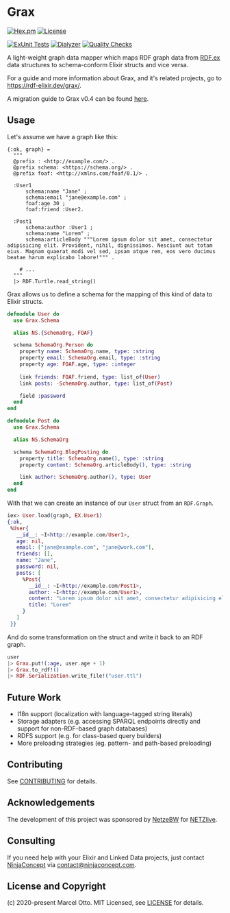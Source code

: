 # Grax

[![Hex.pm](https://img.shields.io/hexpm/v/grax.svg?style=flat-square)](https://hex.pm/packages/grax)
[![License](https://img.shields.io/hexpm/l/grax.svg)](https://github.com/rdf-elixir/grax/blob/master/LICENSE.md)

[![ExUnit Tests](https://github.com/rdf-elixir/grax/actions/workflows/elixir-build-and-test.yml/badge.svg)](https://github.com/rdf-elixir/grax/actions/workflows/elixir-build-and-test.yml)
[![Dialyzer](https://github.com/rdf-elixir/grax/actions/workflows/elixir-dialyzer.yml/badge.svg)](https://github.com/rdf-elixir/grax/actions/workflows/elixir-dialyzer.yml)
[![Quality Checks](https://github.com/rdf-elixir/grax/actions/workflows/elixir-quality-checks.yml/badge.svg)](https://github.com/rdf-elixir/grax/actions/workflows/elixir-quality-checks.yml)


A light-weight graph data mapper which maps RDF graph data from [RDF.ex] data structures to schema-conform Elixir structs and vice versa.

For a guide and more information about Grax, and it's related projects, go to <https://rdf-elixir.dev/grax/>.

A migration guide to Grax v0.4 can be found [here](https://github.com/rdf-elixir/grax/wiki/Upgrading-to-Grax-v0.4).


## Usage

Let's assume we have a graph like this:

```ttl
{:ok, graph} =
  """
  @prefix : <http://example.com/> .
  @prefix schema: <https://schema.org/> .
  @prefix foaf: <http://xmlns.com/foaf/0.1/> .
  
  :User1
      schema:name "Jane" ;
      schema:email "jane@example.com" ;
      foaf:age 30 ;
      foaf:friend :User2.
  
  :Post1
      schema:author :User1 ;
      schema:name "Lorem" ;
      schema:articleBody """Lorem ipsum dolor sit amet, consectetur adipisicing elit. Provident, nihil, dignissimos. Nesciunt aut totam eius. Magnam quaerat modi vel sed, ipsam atque rem, eos vero ducimus beatae harum explicabo labore!""" .
    
    # ...
  """
  |> RDF.Turtle.read_string()
```

Grax allows us to define a schema for the mapping of this kind of data to Elixir structs.

```elixir
defmodule User do
  use Grax.Schema

  alias NS.{SchemaOrg, FOAF}

  schema SchemaOrg.Person do
    property name: SchemaOrg.name, type: :string
    property email: SchemaOrg.email, type: :string
    property age: FOAF.age, type: :integer
    
    link friends: FOAF.friend, type: list_of(User)
    link posts: -SchemaOrg.author, type: list_of(Post)

    field :password
  end
end

defmodule Post do
  use Grax.Schema

  alias NS.SchemaOrg

  schema SchemaOrg.BlogPosting do
    property title: SchemaOrg.name(), type: :string
    property content: SchemaOrg.articleBody(), type: :string

    link author: SchemaOrg.author(), type: User
  end
end
```

With that we can create an instance of our `User` struct from an `RDF.Graph`.

```elixir
iex> User.load(graph, EX.User1)
{:ok,
 %User{
   __id__: ~I<http://example.com/User1>,
   age: nil,
   email: ["jane@example.com", "jane@work.com"],
   friends: [],
   name: "Jane",
   password: nil,
   posts: [
     %Post{
       __id__: ~I<http://example.com/Post1>,
       author: ~I<http://example.com/User1>,
       content: "Lorem ipsum dolor sit amet, consectetur adipisicing elit. Provident, nihil, dignissimos. Nesciunt aut totam eius. Magnam quaerat modi vel sed, ipsam atque rem, eos vero ducimus beatae harum explicabo labore!",
       title: "Lorem"
     }
   ]
 }}
```

And do some transformation on the struct and write it back to an RDF graph.

```elixir
user
|> Grax.put!(:age, user.age + 1)
|> Grax.to_rdf!()
|> RDF.Serialization.write_file!("user.ttl")
```


## Future Work

- I18n support (localization with language-tagged string literals)
- Storage adapters (e.g. accessing SPARQL endpoints directly and support for non-RDF-based graph databases)
- RDFS support (e.g. for class-based query builders)
- More preloading strategies (eg. pattern- and path-based preloading)


## Contributing

See [CONTRIBUTING](CONTRIBUTING.md) for details.


## Acknowledgements

The development of this project was sponsored by [NetzeBW](https://www.netze-bw.de/) for [NETZlive](https://www.netze-bw.de/unsernetz/netzinnovationen/digitalisierung/netzlive).


## Consulting

If you need help with your Elixir and Linked Data projects, just contact [NinjaConcept](https://www.ninjaconcept.com/) via <contact@ninjaconcept.com>.


## License and Copyright

(c) 2020-present Marcel Otto. MIT Licensed, see [LICENSE](LICENSE.md) for details.


[RDF.ex]:               https://github.com/rdf-elixir/rdf-ex
